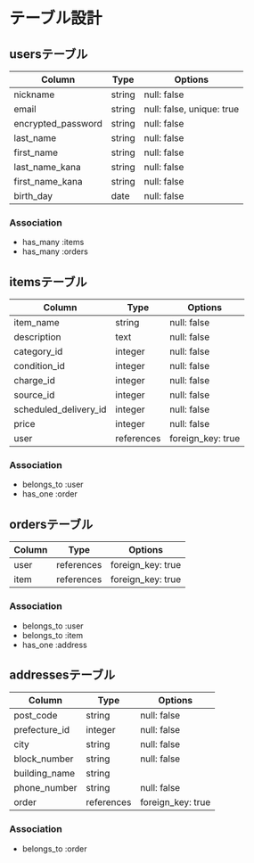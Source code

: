 # テーブル設計

## usersテーブル

| Column                | Type    | Options                   |
| --------------------- | ------- | ------------------------- |
| nickname              | string  | null: false               |
| email                 | string  | null: false, unique: true |
| encrypted_password    | string  | null: false               |
| last_name             | string  | null: false               |
| first_name            | string  | null: false               |
| last_name_kana        | string  | null: false               |
| first_name_kana       | string  | null: false               |
| birth_day             | date    | null: false               |

### Association

- has_many :items
- has_many :orders


## itemsテーブル

| Column                     | Type       | Options           |
| -------------------------- | ---------- | ----------------- |
| item_name                  | string     | null: false       |
| description                | text       | null: false       |
| category_id                | integer    | null: false       |
| condition_id               | integer    | null: false       |
| charge_id                  | integer    | null: false       |
| source_id                  | integer    | null: false       |
| scheduled_delivery_id      | integer    | null: false       |
| price                      | integer    | null: false       |
| user                       | references | foreign_key: true |

### Association

- belongs_to :user
- has_one :order


## ordersテーブル

| Column      | Type       | Options           |
| ----------- | ---------- | ----------------- |
| user        | references | foreign_key: true |
| item        | references | foreign_key: true |

### Association

- belongs_to :user
- belongs_to :item
- has_one :address


## addressesテーブル

| Column           | Type       | Options           |
| ---------------- | ---------- | ----------------- |
| post_code        | string     | null: false       |
| prefecture_id    | integer    | null: false       |
| city             | string     | null: false       |
| block_number     | string     | null: false       |
| building_name    | string     |                   |
| phone_number     | string     | null: false       |
| order            | references | foreign_key: true |

### Association

- belongs_to :order

